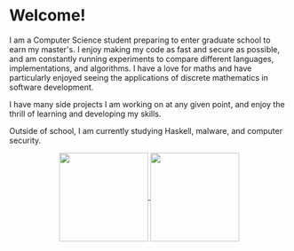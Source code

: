 # Welcome!
I am a Computer Science student preparing to enter graduate school to earn my master's. I enjoy making my code as fast and secure as possible, and am constantly running experiments to compare different languages, implementations, and algorithms. I have a love for maths and have particularly enjoyed seeing the applications of discrete mathematics in software development.

I have many side projects I am working on at any given point, and enjoy the thrill of learning and developing my skills.

Outside of school, I am currently studying Haskell, malware, and computer security.



<div align="center">
    <a href="https://github.com/anuraghazra/github-readme-stats">
      <img style="max-width:100%;" height="160" align="center" src="https://github-readme-stats.vercel.app/api?username=themikeste1&count_private=true&show_icons=true&include_all_commits=true&theme=gruvbox" />
    </a>
    <a href="https://github.com/anuraghazra/github-readme-stats">
      <img style="max-width:100%;" height="160" align="center" src="https://github-readme-stats.vercel.app/api/top-langs/?username=themikeste1&layout=compact&theme=gruvbox" />
    </a>
</div>

<!--
**TheMikeste1/TheMikeste1** is a ✨ _special_ ✨ repository because its `README.md` (this file) appears on your GitHub profile.

Here are some ideas to get you started:

- 🔭 I’m currently working on ...
- 🌱 I’m currently learning ...
- 👯 I’m looking to collaborate on ...
- 🤔 I’m looking for help with ...
- 💬 Ask me about ...
- 📫 How to reach me: ...
- 😄 Pronouns: ...
- ⚡ Fun fact: ...
-->
